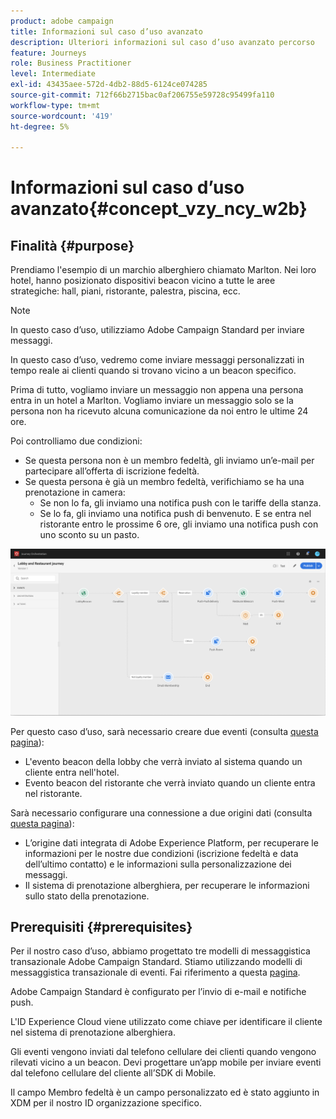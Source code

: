 ```yaml
---
product: adobe campaign
title: Informazioni sul caso d’uso avanzato
description: Ulteriori informazioni sul caso d’uso avanzato percorso
feature: Journeys
role: Business Practitioner
level: Intermediate
exl-id: 43435aee-572d-4db2-88d5-6124ce074285
source-git-commit: 712f66b2715bac0af206755e59728c95499fa110
workflow-type: tm+mt
source-wordcount: '419'
ht-degree: 5%

---
```


# Informazioni sul caso d’uso avanzato{#concept_vzy_ncy_w2b}

## Finalità {#purpose}

Prendiamo l&#39;esempio di un marchio alberghiero chiamato Marlton. Nei loro hotel, hanno posizionato dispositivi beacon vicino a tutte le aree strategiche: hall, piani, ristorante, palestra, piscina, ecc.

>[!NOTE]
>
>In questo caso d’uso, utilizziamo Adobe Campaign Standard per inviare messaggi.

In questo caso d’uso, vedremo come inviare messaggi personalizzati in tempo reale ai clienti quando si trovano vicino a un beacon specifico.

Prima di tutto, vogliamo inviare un messaggio non appena una persona entra in un hotel a Marlton. Vogliamo inviare un messaggio solo se la persona non ha ricevuto alcuna comunicazione da noi entro le ultime 24 ore.

Poi controlliamo due condizioni:

* Se questa persona non è un membro fedeltà, gli inviamo un’e-mail per partecipare all’offerta di iscrizione fedeltà.
* Se questa persona è già un membro fedeltà, verifichiamo se ha una prenotazione in camera:
   * Se non lo fa, gli inviamo una notifica push con le tariffe della stanza.
   * Se lo fa, gli inviamo una notifica push di benvenuto. E se entra nel ristorante entro le prossime 6 ore, gli inviamo una notifica push con uno sconto su un pasto.

![](../assets/journeyuc2_29.png)

Per questo caso d’uso, sarà necessario creare due eventi (consulta [questa pagina](../usecase/configuring-the-events.md)):

* L&#39;evento beacon della lobby che verrà inviato al sistema quando un cliente entra nell&#39;hotel.
* Evento beacon del ristorante che verrà inviato quando un cliente entra nel ristorante.

Sarà necessario configurare una connessione a due origini dati (consulta [questa pagina](../usecase/configuring-the-data-sources.md)):

* L’origine dati integrata di Adobe Experience Platform, per recuperare le informazioni per le nostre due condizioni (iscrizione fedeltà e data dell’ultimo contatto) e le informazioni sulla personalizzazione dei messaggi.
* Il sistema di prenotazione alberghiera, per recuperare le informazioni sullo stato della prenotazione.

## Prerequisiti {#prerequisites}

Per il nostro caso d’uso, abbiamo progettato tre modelli di messaggistica transazionale Adobe Campaign Standard. Stiamo utilizzando modelli di messaggistica transazionale di eventi. Fai riferimento a questa [pagina](https://docs.adobe.com/content/help/it-IT/campaign-standard/using/communication-channels/transactional-messaging/about-transactional-messaging.translate.html).

Adobe Campaign Standard è configurato per l’invio di e-mail e notifiche push.

L&#39;ID Experience Cloud viene utilizzato come chiave per identificare il cliente nel sistema di prenotazione alberghiera.

Gli eventi vengono inviati dal telefono cellulare dei clienti quando vengono rilevati vicino a un beacon. Devi progettare un’app mobile per inviare eventi dal telefono cellulare del cliente all’SDK di Mobile.

Il campo Membro fedeltà è un campo personalizzato ed è stato aggiunto in XDM per il nostro ID organizzazione specifico.
